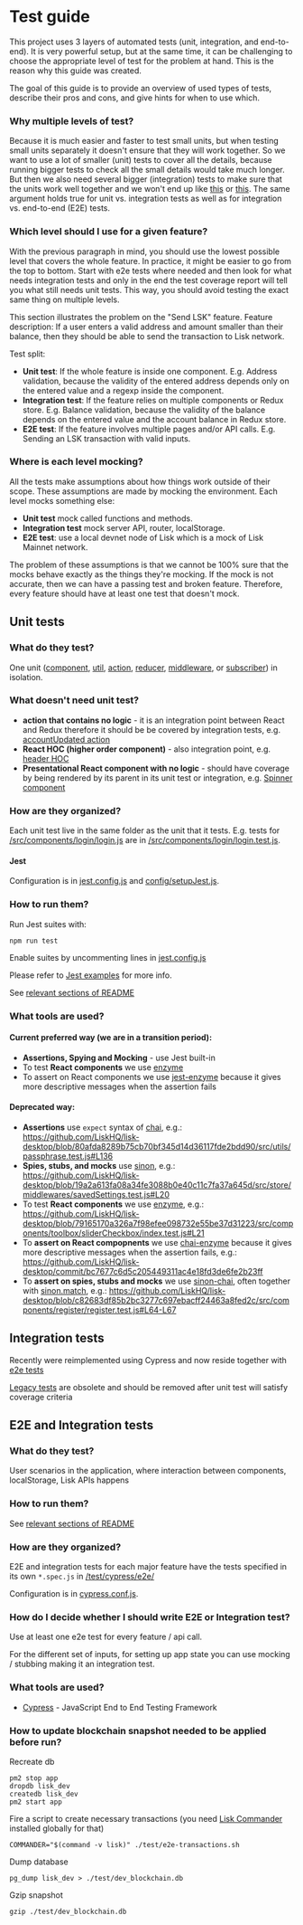 # Test guide

This project uses 3 layers of automated tests (unit, integration, and end-to-end).
It is very powerful setup, but at the same time, it can be challenging to choose the appropriate
level of test for the problem at hand.
This is the reason why this guide was created.

The goal of this guide is to provide an overview of used types of tests, describe their pros and cons, and give hints for when to use which.

### Why multiple levels of test?

Because it is much easier and faster to test small units, but when testing small units separately it doesn't ensure that they will work together.
So we want to use a lot of smaller (unit) tests to cover all the details, because running bigger tests to check all the small details would take much longer.
But then we also need several bigger (integration) tests to make sure that the units work well together and we won't end up like
[this](https://giphy.com/gifs/unit-test-integration-3o7rbPDRHIHwbmcOBy/fullscreen) or
[this](https://giphy.com/gifs/fail-technology-i5RWkVZzVScmY/fullscreen).
The same argument holds true for unit vs. integration tests as well as for integration vs. end-to-end (E2E) tests.

### Which level should I use for a given feature?

With the previous paragraph in mind, you should use the lowest possible level that covers the whole feature.
In practice, it might be easier to go from the top to bottom.
Start with e2e tests where needed and then look for what needs integration tests and only in the end the test coverage report will tell you what still needs unit tests.
This way, you should avoid testing the exact same thing on multiple levels.

This section illustrates the problem on the "Send LSK" feature. Feature description: If a user enters a valid address and amount smaller than their balance, then they should be able to send the transaction to Lisk network.

Test split:

- **Unit test**: If the whole feature is inside one component. E.g. Address validation, because the validity of the entered address depends only on the entered value and a regexp inside the component.
- **Integration test**: If the feature relies on multiple components or Redux store. E.g. Balance validation, because the validity of the balance depends on the entered value and the account balance in Redux store.
- **E2E test**: If the feature involves multiple pages and/or API calls. E.g. Sending an LSK transaction with valid inputs.

### Where is each level mocking?

All the tests make assumptions about how things work outside of their scope. These assumptions are made by mocking the environment. Each level mocks something else:

- **Unit test** mock called functions and methods.
- **Integration test** mock server API, router, localStorage.
- **E2E test**: use a local devnet node of Lisk which is a mock of Lisk Mainnet network.

The problem of these assumptions is that we cannot be 100% sure that the mocks behave exactly as the things they're mocking. If the mock is not accurate, then we can have a passing test and broken feature. Therefore, every feature should have at least one test that doesn't mock.

## Unit tests

### What do they test?

One unit ([component](/LiskHQ/lisk-desktop/blob/development/src/components),
[util](/LiskHQ/lisk-desktop/blob/development/src/utils),
[action](/LiskHQ/lisk-desktop/blob/development/src/actions),
[reducer](/LiskHQ/lisk-desktop/blob/development/src/store/reducers),
[middleware](/LiskHQ/lisk-desktop/blob/development/src/store/middlewares), or
[subscriber](/LiskHQ/lisk-desktop/blob/development/src/store/subscribers)) in isolation.

### What doesn't need unit test?

- **action that contains no logic** - it is an integration point between React and Redux therefore it should be be covered by integration tests, e.g. [accountUpdated action](https://github.com/LiskHQ/lisk-desktop/blob/8239062584a9573ac8e99bd28d681563b40048b2/src/actions/account.js#L29-L32)
- **React HOC (higher order component)** - also integration point, e.g. [header HOC](/LiskHQ/lisk-desktop/blob/development/src/components/header/index.js)
- **Presentational React component with no logic** - should have coverage by being rendered by its parent in its unit test or integration, e.g. [Spinner component](/LiskHQ/lisk-desktop/blob/development/src/components/spinner/index.js)

### How are they organized?

Each unit test live in the same folder as the unit that it tests. E.g. tests for [/src/components/login/login.js](/LiskHQ/lisk-desktop/blob/development/src/components/login/login.js) are in [/src/components/login/login.test.js](/LiskHQ/lisk-desktop/blob/development/src/components/login/login.test.js).

#### Jest

Configuration is in [jest.config.js](/LiskHQ/lisk-desktop/blob/development/jest.config.js) and [config/setupJest.js](/LiskHQ/lisk-desktop/blob/development/config/setupJest.js).

### How to run them?

Run Jest suites with:

```
npm run test
```

Enable suites by uncommenting lines in [jest.config.js](/LiskHQ/lisk-desktop/blob/development/jest.config.js)

Please refer to [Jest examples](https://github.com/facebook/jest/tree/master/examples) for more info.

See [relevant sections of README](/LiskHQ/lisk-desktop#run-unit-tests)

### What tools are used?

#### Current preferred way (we are in a transition period):

- **Assertions, Spying and Mocking** - use Jest built-in
- To test **React components** we use [enzyme](http://airbnb.io/enzyme/)
- To assert on React components we use [jest-enzyme](https://github.com/FormidableLabs/enzyme-matchers/tree/master/packages/jest-enzyme) because it gives more descriptive messages when the assertion fails

#### Deprecated way:

- **Assertions** use `expect` syntax of [chai](http://www.chaijs.com/), e.g.:
  https://github.com/LiskHQ/lisk-desktop/blob/80afda8289b75cb70bf345d14d36117fde2bdd90/src/utils/passphrase.test.js#L136
- **Spies, stubs, and mocks** use [sinon](http://sinonjs.org/), e.g.:
  https://github.com/LiskHQ/lisk-desktop/blob/19a2a613fa08a34fe3088b0e40c11c7fa37a645d/src/store/middlewares/savedSettings.test.js#L20
- To test **React components** we use [enzyme](http://airbnb.io/enzyme/), e.g.:
  https://github.com/LiskHQ/lisk-desktop/blob/79165170a326a7f98efee098732e55be37d31223/src/components/toolbox/sliderCheckbox/index.test.js#L21
- To **assert on React compopnents** we use [chai-enzyme](https://github.com/producthunt/chai-enzyme) because it gives more descriptive messages when the assertion fails, e.g.: https://github.com/LiskHQ/lisk-desktop/commit/bc7677c6d5c205449311ac4e18fd3de6fe2b23ff
- To **assert on spies, stubs and mocks** we use [sinon-chai](https://github.com/domenic/sinon-chai), often together with [sinon.match](http://sinonjs.org/releases/v1.17.7/matchers/), e.g.: https://github.com/LiskHQ/lisk-desktop/blob/c82683df85b2bc3277c697ebacff24463a8fed2c/src/components/register/register.test.js#L64-L67

## Integration tests

Recently were reimplemented using Cypress and now reside together with [e2e tests](/LiskHQ/lisk-desktop/blob/development/test/cypress/e2e)

[Legacy tests](/LiskHQ/lisk-desktop/blob/development/test/integration) are obsolete and should be removed after unit test will satisfy coverage criteria

## E2E and Integration tests

### What do they test?

User scenarios in the application, where interaction between components, localStorage, Lisk APIs happens

### How to run them?

See [relevant sections of README](/LiskHQ/lisk-desktop#run-end-to-end-tests)

### How are they organized?

E2E and integration tests for each major feature have the tests specified in its own `*.spec.js` in [/test/cypress/e2e/](/LiskHQ/lisk-desktop/blob/development/test/cypress/e2e)

Configuration is in [cypress.conf.js](/LiskHQ/lisk-desktop/blob/development/cypress/cypress.conf.js).

### How do I decide whether I should write E2E or Integration test?

Use at least one e2e test for every feature / api call.

For the different set of inputs, for setting up app state you can use mocking / stubbing making it an integration test.

### What tools are used?

- [Cypress](https://www.cypress.io/) - JavaScript End to End Testing Framework

### How to update blockchain snapshot needed to be applied before run?

Recreate db

```
pm2 stop app
dropdb lisk_dev
createdb lisk_dev
pm2 start app
```

Fire a script to create necessary transactions (you need [Lisk Commander](https://github.com/LiskHQ/lisk-commander) installed globally for that)

```
COMMANDER="$(command -v lisk)" ./test/e2e-transactions.sh
```

Dump database

```
pg_dump lisk_dev > ./test/dev_blockchain.db
```

Gzip snapshot

```
gzip ./test/dev_blockchain.db
```
